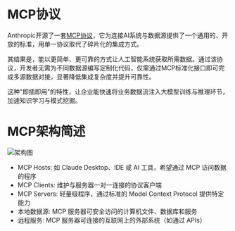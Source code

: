 # MCP协议
Anthropic开源了一套[MCP协议](https://modelcontextprotocol.io/introduction)，它为连接AI系统与数据源提供了一个通用的、开放的标准，用单一协议取代了碎片化的集成方式。

其结果是，能以更简单、更可靠的方式让人工智能系统获取所需数据。通过该协议，开发者无需为不同数据源编写定制化代码，仅需通过MCP标准化接口即可完成多源数据对接，显著降低集成复杂度并提升可靠性。

这种"即插即用"的特性，让企业能快速将业务数据流注入大模型训练与推理环节，加速知识学习与模式挖掘。

# MCP架构简述
![架构图](https://www-s.ucloud.cn/2025/04/20acf058dbf10d527eba13c72fe35583_1744250962037.png)
- MCP Hosts: 如 Claude Desktop、IDE 或 AI 工具，希望通过 MCP 访问数据的程序
- MCP Clients: 维护与服务器一对一连接的协议客户端
- MCP Servers: 轻量级程序，通过标准的 Model Context Protocol 提供特定能力
- 本地数据源: MCP 服务器可安全访问的计算机文件、数据库和服务
- 远程服务: MCP 服务器可连接的互联网上的外部系统（如通过 APIs）
